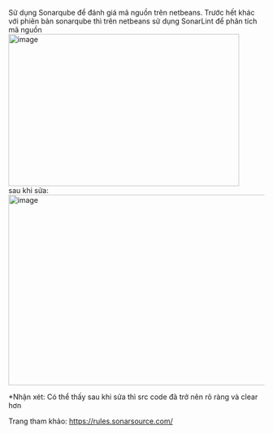 
Sử dụng Sonarqube để đánh giá mã nguồn trên netbeans. 
Trước hết khác với phiên bản sonarqube thì trên netbeans sử dụng SonarLint để phân tích mã nguồn
<br>
<img width="454" height="300" alt="image" src="https://github.com/user-attachments/assets/16afea73-30ff-441d-8bfc-b0712dc9e026" /><br>
sau khi sửa:
<img width="1037" height="376" alt="image" src="https://github.com/user-attachments/assets/67f6efc1-4a4e-48e0-896a-0d079b646f8a" /><br>

*Nhận xét: Có thể thấy sau khi sửa thì src code đã trở nên rõ ràng và clear hơn

Trang tham khảo:
https://rules.sonarsource.com/
